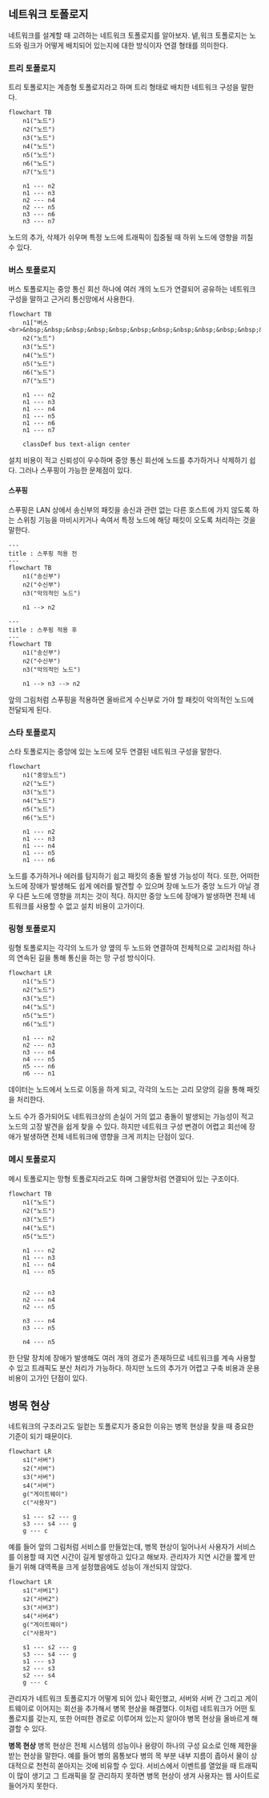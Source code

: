 ## 네트워크 토폴로지
네트워크를 설계할 때 고려하는 네트워크 토폴로지를 알아보자. 넽,워크 토폴로지는 노드와 링크가 어떻게 배치되어 있는지에 대한 방식이자 연결 형태를 의미한다.

### 트리 토폴로지
트리 토폴로지는 계층형 토폴로지라고 하며 트리 형태로 배치한 네트워크 구성을 말한다.

```mermaid
flowchart TB
	n1("노드")
	n2("노드")
	n3("노드")
	n4("노드")
	n5("노드")
	n6("노드")
	n7("노드")

	n1 --- n2
	n1 --- n3
	n2 --- n4
	n2 --- n5
	n3 --- n6
	n3 --- n7
```

노드의 추가, 삭제가 쉬우며 특정 노드에 트래픽이 집중될 때 하위 노드에 영향을 끼칠 수 있다.

### 버스 토폴로지
버스 토폴로지는 중앙 통신 회선 하나에 여러 개의 노드가 연결되어 공유하는 네트워크 구성을 말하고 근거리 통신망에서 사용한다.

```mermaid
flowchart TB
    n1["버스<br>&nbsp;&nbsp;&nbsp;&nbsp;&nbsp;&nbsp;&nbsp;&nbsp;&nbsp;&nbsp;&nbsp;&nbsp;&nbsp;&nbsp;&nbsp;&nbsp;&nbsp;&nbsp;&nbsp;&nbsp;&nbsp;&nbsp;&nbsp;&nbsp;&nbsp;&nbsp;&nbsp;&nbsp;&nbsp;&nbsp;&nbsp;&nbsp;&nbsp;&nbsp;&nbsp;&nbsp;&nbsp;&nbsp;&nbsp;&nbsp;&nbsp;&nbsp;&nbsp;&nbsp;&nbsp;&nbsp;&nbsp;&nbsp;&nbsp;&nbsp;&nbsp;&nbsp;&nbsp;&nbsp;&nbsp;&nbsp;&nbsp;&nbsp;&nbsp;&nbsp;&nbsp;&nbsp;&nbsp;&nbsp;&nbsp;&nbsp;&nbsp;&nbsp;&nbsp;&nbsp;&nbsp;&nbsp;&nbsp;&nbsp;&nbsp;&nbsp;&nbsp;&nbsp;&nbsp;&nbsp;&nbsp;&nbsp;&nbsp;"]:::bus
    n2("노드")
    n3("노드")
    n4("노드")
    n5("노드")
    n6("노드")
    n7("노드")

    n1 --- n2
    n1 --- n3
    n1 --- n4
    n1 --- n5
    n1 --- n6
    n1 --- n7

    classDef bus text-align center

```

설치 비용이 적고 신뢰성이 우수하며 중앙 통신 회선에 노드를 추가하거나 삭제하기 쉽다. 그러나 스푸핑이 가능한 문제점이 있다.

#### 스푸핑
스푸핑은 LAN 상에서 송신부의 패킷을 송신과 관련 없는 다른 호스트에 가지 않도록 하는 스위칭 기능을 마비시키거나 속여서 특정 노드에 해당 패킷이 오도록 처리하는 것을 말한다.

```mermaid
---
title : 스푸핑 적용 전
---
flowchart TB
	n1("송신부")
	n2("수신부")
	n3("악의적인 노드")

	n1 --> n2
```

```mermaid
---
title : 스푸핑 적용 후
---
flowchart TB
	n1("송신부")
	n2("수신부")
	n3("악의적인 노드")

	n1 --> n3 --> n2
```

앞의 그림처럼 스푸핑을 적용하면 올바르게 수신부로 가야 할 패킷이 악의적인 노드에 전달되게 된다.

### 스타 토폴로지
스타 토폴로지는 중앙에 있는 노드에 모두 연결된 네트워크 구성을 말한다.

```mermaid
flowchart 
	n1("중앙노드")
	n2("노드")
	n3("노드")
	n4("노드")
	n5("노드")
	n6("노드")

	n1 --- n2
	n1 --- n3
	n1 --- n4
	n1 --- n5
	n1 --- n6
```

노드를 추가하거나 에러를 탐지하기 쉽고 패킷의 충돌 발생 가능성이 적다. 또한, 어떠한 노드에 장애가 발생해도 쉽게 에러를 발견할 수 있으며 장애 노드가 중앙 노드가 아닐 경우 다른 노드에 영향을 끼치는 것이 적다. 하지만 중앙 노드에 장애가 발생하면 전체 네트워크를 사용할 수 없고 설치 비용이 고가이다.

### 링형 토폴로지
링형 토폴로지는 각각의 노드가 양 옆의 두 노드와 연결하여 전체적으로 고리처럼 하나의 연속된 길을 통해 통신을 하는 망 구성 방식이다.


```mermaid
flowchart LR
	n1("노드")
	n2("노드")
	n3("노드")
	n4("노드")
	n5("노드")
	n6("노드")

	n1 --- n2
	n2 --- n3
	n3 --- n4
	n4 --- n5
	n5 --- n6
	n6 --- n1
```

데이터는 노드에서 노드로 이동을 하게 되고, 각각의 노드는 고리 모양의 길을 통해 패킷을 처리한다.

노드 수가 증가되어도 네트워크상의 손실이 거의 없고 충돌이 발생되는 가능성이 적고 노드의 고장 발견을 쉽게 찾을 수 있다. 하지만 네트워크 구성 변경이 어렵고 회선에 장애가 발생하면 전체 네트워크에 영향을 크게 끼치는 단점이 있다.

### 메시 토폴로지
메시 토폴로지는 망형 토폴로지라고도 하며 그물망처럼 연결되어 있는 구조이다.

```mermaid
flowchart TB
	n1("노드")
	n2("노드")
	n3("노드")
	n4("노드")
	n5("노드")

	n1 --- n2
	n1 --- n3
	n1 --- n4
	n1 --- n5


	n2 --- n3
	n2 --- n4
	n2 --- n5

	n3 --- n4
	n3 --- n5
	
	n4 --- n5
```

한 단말 장치에 장애가 발생해도 여러 개의 경로가 존재하므로 네트워크를 계속 사용할 수 있고 트래픽도 분산 처리가 가능하다. 하지만 노드의 추가가 어렵고 구축 비용과 운용 비용이 고가인 단점이 있다.

## 병목 현상
네트워크의 구조라고도 일컫는 토폴로지가 중요한 이유는 병목 현상을 찾을 때 중요한 기준이 되기 때문이다.

```mermaid
flowchart LR
	s1("서버")
	s2("서버")
	s3("서버")
	s4("서버")
	g("게이트웨이")
	c("사용자")

	s1 --- s2 --- g
	s3 --- s4 --- g
	g --- c
```

예를 들어 앞의 그림처럼 서비스를 만들었는데, 병목 현상이 일어나서 사용자가 서비스를 이용할 때 지연 시간이 길게 발생하고 있다고 해보자. 관리자가 지연 시간을 짧게 만들기 위해 대역폭을 크게 설정했음에도 성능이 개선되지 않았다.

```mermaid
flowchart LR
	s1("서버1")
	s2("서버2")
	s3("서버3")
	s4("서버4")
	g("게이트웨이")
	c("사용자")

	s1 --- s2 --- g
	s3 --- s4 --- g
	s1 --- s3
	s2 --- s3
	s2 --- s4
	g --- c
```

관리자가 네트워크 토폴로지가 어떻게 되어 있나 확인했고, 서버와 서버 간 그리고 게이트웨이로 이어지는 회선을 추가해서 병목 현상을 해결했다. 이처럼 네트워크가 어떤 토폴로지를 갖는지, 또한 어떠한 경로로 이루어져 있는지 알아야 병목 현상을 올바르게 해결할 수 있다.

**병목 현상**
병목 현상은 전체 시스템의 성능이나 용량이 하나의 구성 요소로 인해 제한을 받는 현상을 말한다. 예를 들어 병의 몸통보다 병의 목 부분 내부 지름이 좁아서 물이 상대적으로 천천히 쏟아지는 것에 비유할 수 있다. 서비스에서 이벤트를 열었을 때 트래픽이 많이 생기고 그 트래픽을 잘 관리하지 못하면 병목 현상이 생겨 사용자는 웹 사이트로 들어가지 못한다.